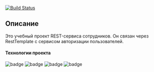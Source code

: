 [![Build Status](https://app.travis-ci.com/velesov7493/job4j_reports.svg?branch=master)](https://app.travis-ci.com/velesov7493/job4j_auth)
## Описание ##
Это учебный проект REST-сервиса сотрудников. 
Он связан через RestTemplate с сервисом авторизации пользователей.
#### Технологии проекта ####
![badge](https://img.shields.io/badge/PostgreSQL-12-blue)
![badge](https://img.shields.io/badge/Java-11-green)
![badge](https://img.shields.io/badge/Maven-3.6-green)
![badge](https://img.shields.io/badge/SpringBot-2.6-yellow)